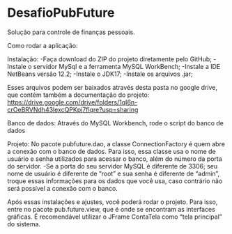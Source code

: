 # DesafioPubFuture
Solução para controle de finanças pessoais.


Como rodar a aplicação:

Instalação:
-Faça download do ZIP do projeto diretamente pelo GitHub;
-Instale o servidor MySql e a ferramenta MySQL WorkBench;
-Instale a IDE NetBeans versão 12.2;
-Instale o JDK17;
-Instale os arquivos .jar;

Esses arquivos podem ser baixados através desta pasta no google drive, que contém também a documentação do projeto:
https://drive.google.com/drive/folders/1qI6n-crOeBRVNdh43lexcQPKpi7flqre?usp=sharing

Banco de dados:
Através do MySQL Workbench, rode o script do banco de dados

Projeto:
No pacote pubfuture.dao, a classe ConnectionFactory é quem abre a conexão com o banco de dados. Para isso, essa classe usa o nome de usuário e senha utilizados para acessar o banco, além do número da porta do servidor.
-Se a porta do seu  servidor MySQL é diferente de 3306; seu nome de usuário é diferente de ”root” e sua  senha é diferente de “admin”, troque essas informações para os dados que você usa, caso contrário não será possível a conexão com o banco.


Após essas instalações e ajustes, você poderá rodar o projeto. Para isso, entre no pacote pub.future.view, que é onde se encontram as interfaces gráficas.
É recomendável utilizar o JFrame ContaTela como “tela principal” do sistema.
